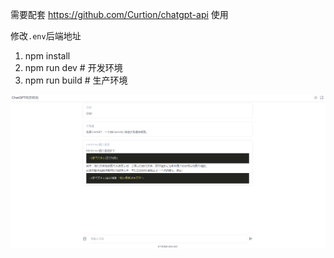 需要配套 https://github.com/Curtion/chatgpt-api 使用

修改`.env`后端地址

1. npm install
2. npm run dev # 开发环境
3. npm run build # 生产环境

![截图](./doc/main.png)

